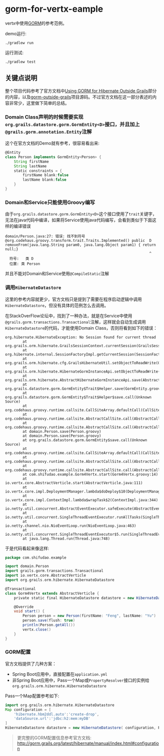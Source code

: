 # gorm-for-vertx-eample

vertx中使用[GORM](http://gorm.grails.org/latest/hibernate/manual/index.html)的参考范例。

demo运行:

    ./gradlew run

运行测试:

    ./gradlew test

## 关键点说明

整个项目代码参考了官方文档中[Using GORM for Hibernate Outside Grails](http://gorm.grails.org/latest/hibernate/manual/index.html#outsideGrails)部分的内容，以及[gorm-outside-grails](https://github.com/grails-samples/gorm-outside-grails)项目源码。不过官方文档在这一部分表述的内容非常少，这里做下简单的总结。

### Domain Class声明的时候需要实现`org.grails.datastore.gorm.GormEntity<D>`接口，并且加上`@grails.gorm.annotation.Entity`注解

这个在官方文档的Demo就有参考，很容易看出来:

```groovy
@Entity
class Person implements GormEntity<Person> {
    String firstName
    String lastName
    static constraints = {
        firstName blank:false
        lastName blank:false
    }
}
```

### Domain和Service只能使用Groovy编写

由于`org.grails.datastore.gorm.GormEntity<D>`这个接口使用了`trait`关键字，无法在java代码中编译，如果将Service使用java代码编写，会看到类似于下面这样的编译错误

```text
domain/Person.java:27: 错误: 找不到符号
@org.codehaus.groovy.transform.trait.Traits.Implemented() public  D removeFrom(java.lang.String param0, java.lang.Object param1) { return null;}
                                                                  ^
  符号:   类 D
  位置: 类 Person

```

并且不能对Domain和Service使用`@CompileStatic`注解

### 调用`HibernateDatastore`

这里的参考内容就更少，官方文档只是提到了需要在程序启动逻辑中调用`HibernateDatastore`，但没有具体的范例怎么去调用。

在StackOverFlow论坛中，找到了一种办法，就是在Service中使用`@grails.gorm.transactions.Transactional`注解，这样就会自动生成调用`HibernateDatastore`的代码，才能使用Domain Class，否则将看到如下的错误：

```text
org.hibernate.HibernateException: No Session found for current thread
        at org.grails.orm.hibernate.GrailsSessionContext.currentSession(GrailsSessionContext.java:117)
        at org.hibernate.internal.SessionFactoryImpl.getCurrentSession(SessionFactoryImpl.java:714)
        at org.grails.orm.hibernate.cfg.GrailsHibernateUtil.setObjectToReadWrite(GrailsHibernateUtil.java:328)
        at org.grails.orm.hibernate.HibernateGormInstanceApi.setObjectToReadWrite(HibernateGormInstanceApi.groovy:154)
        at org.grails.orm.hibernate.AbstractHibernateGormInstanceApi.save(AbstractHibernateGormInstanceApi.groovy:137)
        at org.grails.datastore.gorm.GormEntity$Trait$Helper.save(GormEntity.groovy:151)
        at org.grails.datastore.gorm.GormEntity$Trait$Helper$save.call(Unknown Source)
        at org.codehaus.groovy.runtime.callsite.CallSiteArray.defaultCall(CallSiteArray.java:48)
        at org.codehaus.groovy.runtime.callsite.AbstractCallSite.call(AbstractCallSite.java:113)
        at org.codehaus.groovy.runtime.callsite.AbstractCallSite.call(AbstractCallSite.java:133)
        at domain.Person.save(Person.groovy)
        at domain.Person.save(Person.groovy)
        at org.grails.datastore.gorm.GormEntity$save.call(Unknown Source)
        at org.codehaus.groovy.runtime.callsite.CallSiteArray.defaultCall(CallSiteArray.java:48)
        at org.codehaus.groovy.runtime.callsite.AbstractCallSite.call(AbstractCallSite.java:113)
        at org.codehaus.groovy.runtime.callsite.AbstractCallSite.call(AbstractCallSite.java:125)
        at com.shifudao.example.Gorm4Vertx.start(Gorm4Vertx.groovy:14)
        at io.vertx.core.AbstractVerticle.start(AbstractVerticle.java:111)
        at io.vertx.core.impl.DeploymentManager.lambda$doDeploy$10(DeploymentManager.java:481)
        at io.vertx.core.impl.ContextImpl.lambda$wrapTask$2(ContextImpl.java:344)
        at io.netty.util.concurrent.AbstractEventExecutor.safeExecute(AbstractEventExecutor.java:163)
        at io.netty.util.concurrent.SingleThreadEventExecutor.runAllTasks(SingleThreadEventExecutor.java:403)
        at io.netty.channel.nio.NioEventLoop.run(NioEventLoop.java:463)
        at io.netty.util.concurrent.SingleThreadEventExecutor$5.run(SingleThreadEventExecutor.java:858)
        at java.lang.Thread.run(Thread.java:748)
```

于是代码看起来像这样:

```groovy
package com.shifudao.example

import domain.Person
import grails.gorm.transactions.Transactional
import io.vertx.core.AbstractVerticle
import org.grails.orm.hibernate.HibernateDatastore

@Transactional
class Gorm4Vertx extends AbstractVerticle {
    private static final HibernateDatastore datastore = new HibernateDatastore(Person)

    @Override
    void start() {
        Person person = new Person(firstName: "Feng", lastName: "Yu")
        person.save(flush: true)
        println(Person.getAll())
        vertx.close()
    }
}
```

### GORM配置

官方文档提供了几种方案：

- Spring Boot应用中，直接配置在`application.yml`
- 非Spring Boot应用中，Pass一个Map或`PropertyResolver`接口的实例给`org.grails.orm.hibernate.HibernateDatastore`

Pass一个Map配置参考如下:

```groovy
import org.grails.orm.hibernate.HibernateDatastore
Map configuration = [
    'hibernate.hbm2ddl.auto':'create-drop',
    'dataSource.url':'jdbc:h2:mem:myDB'
]
HibernateDatastore datastore = new HibernateDatastore( configuration, Person)
```

> 更完整的GORM配置信息参考官方文档: http://gorm.grails.org/latest/hibernate/manual/index.html#configuration